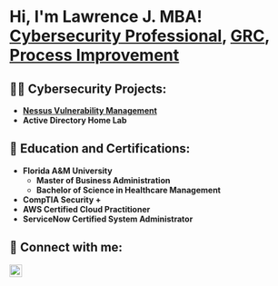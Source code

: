 <h1>Hi, I'm Lawrence J. MBA! <br/><a href="https://linkedin.com/in/lawrence-jones-mba">Cybersecurity Professional</a>, <a href="https://linkedin.com/in/lawrence-jones-mba">GRC</a>, <a href="https://linkedin.com/in/lawrence-jones-mba">Process Improvement</a></h1>

<h2>👨‍💻 Cybersecurity Projects:</h2>

- <b>[Nessus Vulnerability Management](https://github.com/LJTheAnalyst/NessusVulnerabilityLab)</b> 
- <b>Active Directory Home Lab<b>


<h2> 📃 Education and Certifications:</h2>

- Florida A&M University
  -   Master of Business Administration
  -   Bachelor of Science in Healthcare Management
- CompTIA Security +
- AWS Certified Cloud Practitioner
- ServiceNow Certified System Administrator

<h2> 🤳 Connect with me:</h2>

[<img align="left" alt="JoshMadakor | LinkedIn" width="22px" src="https://cdn.jsdelivr.net/npm/simple-icons@v3/icons/linkedin.svg" />][linkedin]


[linkedin]:https://linkedin.com/in/lawrence-jones-mba

<!--
**joshmadakor1/joshmadakor1** is a ✨ _special_ ✨ repository because its `README.md` (this file) appears on your GitHub profile.

Here are some ideas to get you started:

- 🔭 I’m currently working on ...
- 🌱 I’m currently learning ...
- 👯 I’m looking to collaborate on ...
- 🤔 I’m looking for help with ...
- 💬 Ask me about ...
- 📫 How to reach me: ...
- 😄 Pronouns: ...
- ⚡ Fun fact: ...
-->
